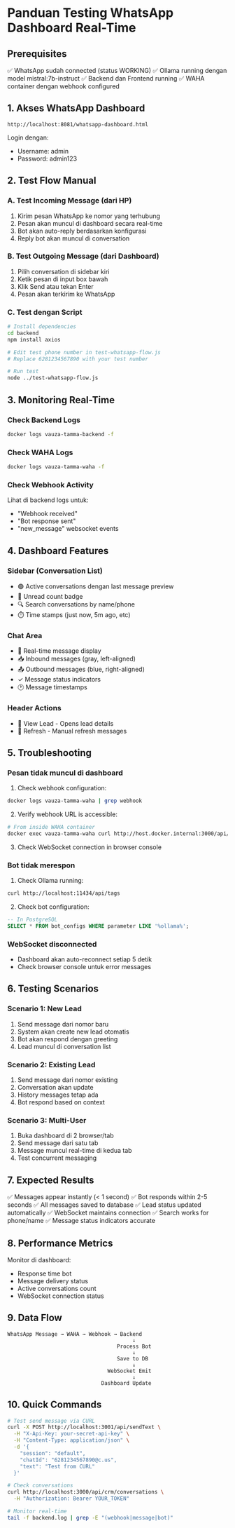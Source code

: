 # Panduan Testing WhatsApp Dashboard Real-Time

## Prerequisites
✅ WhatsApp sudah connected (status WORKING)
✅ Ollama running dengan model mistral:7b-instruct
✅ Backend dan Frontend running
✅ WAHA container dengan webhook configured

## 1. Akses WhatsApp Dashboard
```
http://localhost:8081/whatsapp-dashboard.html
```

Login dengan:
- Username: admin
- Password: admin123

## 2. Test Flow Manual

### A. Test Incoming Message (dari HP)
1. Kirim pesan WhatsApp ke nomor yang terhubung
2. Pesan akan muncul di dashboard secara real-time
3. Bot akan auto-reply berdasarkan konfigurasi
4. Reply bot akan muncul di conversation

### B. Test Outgoing Message (dari Dashboard)
1. Pilih conversation di sidebar kiri
2. Ketik pesan di input box bawah
3. Klik Send atau tekan Enter
4. Pesan akan terkirim ke WhatsApp

### C. Test dengan Script
```bash
# Install dependencies
cd backend
npm install axios

# Edit test phone number in test-whatsapp-flow.js
# Replace 6281234567890 with your test number

# Run test
node ../test-whatsapp-flow.js
```

## 3. Monitoring Real-Time

### Check Backend Logs
```bash
docker logs vauza-tamma-backend -f
```

### Check WAHA Logs
```bash
docker logs vauza-tamma-waha -f
```

### Check Webhook Activity
Lihat di backend logs untuk:
- "Webhook received"
- "Bot response sent"
- "new_message" websocket events

## 4. Dashboard Features

### Sidebar (Conversation List)
- 🟢 Active conversations dengan last message preview
- 🔵 Unread count badge
- 🔍 Search conversations by name/phone
- ⏱️ Time stamps (just now, 5m ago, etc)

### Chat Area
- 💬 Real-time message display
- 📥 Inbound messages (gray, left-aligned)
- 📤 Outbound messages (blue, right-aligned)
- ✓ Message status indicators
- 🕐 Message timestamps

### Header Actions
- 👤 View Lead - Opens lead details
- 🔄 Refresh - Manual refresh messages

## 5. Troubleshooting

### Pesan tidak muncul di dashboard
1. Check webhook configuration:
```bash
docker logs vauza-tamma-waha | grep webhook
```

2. Verify webhook URL is accessible:
```bash
# From inside WAHA container
docker exec vauza-tamma-waha curl http://host.docker.internal:3000/api/crm/webhook
```

3. Check WebSocket connection in browser console

### Bot tidak merespon
1. Check Ollama running:
```bash
curl http://localhost:11434/api/tags
```

2. Check bot configuration:
```sql
-- In PostgreSQL
SELECT * FROM bot_configs WHERE parameter LIKE '%ollama%';
```

### WebSocket disconnected
- Dashboard akan auto-reconnect setiap 5 detik
- Check browser console untuk error messages

## 6. Testing Scenarios

### Scenario 1: New Lead
1. Send message dari nomor baru
2. System akan create new lead otomatis
3. Bot akan respond dengan greeting
4. Lead muncul di conversation list

### Scenario 2: Existing Lead
1. Send message dari nomor existing
2. Conversation akan update
3. History messages tetap ada
4. Bot respond based on context

### Scenario 3: Multi-User
1. Buka dashboard di 2 browser/tab
2. Send message dari satu tab
3. Message muncul real-time di kedua tab
4. Test concurrent messaging

## 7. Expected Results

✅ Messages appear instantly (< 1 second)
✅ Bot responds within 2-5 seconds
✅ All messages saved to database
✅ Lead status updated automatically
✅ WebSocket maintains connection
✅ Search works for phone/name
✅ Message status indicators accurate

## 8. Performance Metrics

Monitor di dashboard:
- Response time bot
- Message delivery status
- Active conversations count
- WebSocket connection status

## 9. Data Flow

```
WhatsApp Message → WAHA → Webhook → Backend
                                        ↓
                                   Process Bot
                                        ↓
                                   Save to DB
                                        ↓
                                WebSocket Emit
                                        ↓
                              Dashboard Update
```

## 10. Quick Commands

```bash
# Test send message via CURL
curl -X POST http://localhost:3001/api/sendText \
  -H "X-Api-Key: your-secret-api-key" \
  -H "Content-Type: application/json" \
  -d '{
    "session": "default",
    "chatId": "6281234567890@c.us",
    "text": "Test from CURL"
  }'

# Check conversations
curl http://localhost:3000/api/crm/conversations \
  -H "Authorization: Bearer YOUR_TOKEN"

# Monitor real-time
tail -f backend.log | grep -E "(webhook|message|bot)"
```